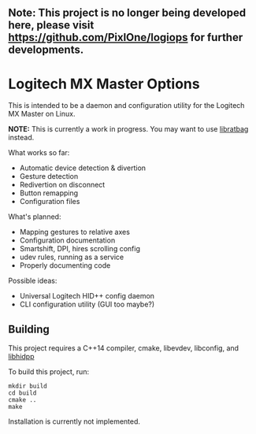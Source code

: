 ## Note: This project is no longer being developed here, please visit https://github.com/PixlOne/logiops for further developments.

# Logitech MX Master Options

This is intended to be a daemon and configuration utility for the Logitech MX Master on Linux.


**NOTE:** This is currently a work in progress. You may want to use [libratbag](https://github.com/libratbag/libratbag) instead.

What works so far:

* Automatic device detection & divertion
* Gesture detection
* Redivertion on disconnect
* Button remapping
* Configuration files

What's planned:

* Mapping gestures to relative axes
* Configuration documentation
* Smartshift, DPI, hires scrolling config
* udev rules, running as a service
* Properly documenting code

Possible ideas:

* Universal Logitech HID++ config daemon
* CLI configuration utility (GUI too maybe?)

## Building

This project requires a C++14 compiler, cmake, libevdev, libconfig, and [libhidpp](https://github.com/cvuchener/hidpp)

To build this project, run:

```
mkdir build
cd build
cmake ..
make
```

Installation is currently not implemented.
